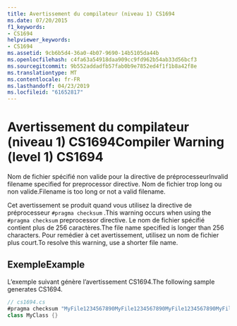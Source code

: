 ```yaml
---
title: Avertissement du compilateur (niveau 1) CS1694
ms.date: 07/20/2015
f1_keywords:
- CS1694
helpviewer_keywords:
- CS1694
ms.assetid: 9cb6b5d4-36a0-4b07-9690-14b5105da44b
ms.openlocfilehash: c4fa63a54918daa909cc9fd962b54ab33d56bcf3
ms.sourcegitcommit: 9b552addadfb57fab0b9e7852ed4f1f1b8a42f8e
ms.translationtype: MT
ms.contentlocale: fr-FR
ms.lasthandoff: 04/23/2019
ms.locfileid: "61652817"
---
```

# <a name="compiler-warning-level-1-cs1694"></a><span data-ttu-id="7ae08-102">Avertissement du compilateur (niveau 1) CS1694</span><span class="sxs-lookup"><span data-stu-id="7ae08-102">Compiler Warning (level 1) CS1694</span></span>
<span data-ttu-id="7ae08-103">Nom de fichier spécifié non valide pour la directive de préprocesseur</span><span class="sxs-lookup"><span data-stu-id="7ae08-103">Invalid filename specified for preprocessor directive.</span></span> <span data-ttu-id="7ae08-104">Nom de fichier trop long ou non valide.</span><span class="sxs-lookup"><span data-stu-id="7ae08-104">Filename is too long or not a valid filename.</span></span>  
  
 <span data-ttu-id="7ae08-105">Cet avertissement se produit quand vous utilisez la directive de préprocesseur `#pragma checksum` .</span><span class="sxs-lookup"><span data-stu-id="7ae08-105">This warning occurs when using the `#pragma checksum` preprocessor directive.</span></span> <span data-ttu-id="7ae08-106">Le nom de fichier spécifié contient plus de 256 caractères.</span><span class="sxs-lookup"><span data-stu-id="7ae08-106">The file name specified is longer than 256 characters.</span></span> <span data-ttu-id="7ae08-107">Pour remédier à cet avertissement, utilisez un nom de fichier plus court.</span><span class="sxs-lookup"><span data-stu-id="7ae08-107">To resolve this warning, use a shorter file name.</span></span>  
  
## <a name="example"></a><span data-ttu-id="7ae08-108">Exemple</span><span class="sxs-lookup"><span data-stu-id="7ae08-108">Example</span></span>  
 <span data-ttu-id="7ae08-109">L’exemple suivant génère l’avertissement CS1694.</span><span class="sxs-lookup"><span data-stu-id="7ae08-109">The following sample generates CS1694.</span></span>  
  
```csharp  
// cs1694.cs  
#pragma checksum "MyFile1234567890MyFile1234567890MyFile1234567890MyFile1234567890MyFile1234567890MyFile1234567890MyFile1234567890MyFile1234567890MyFile1234567890MyFile1234567890MyFile1234567890MyFile1234567890MyFile1234567890MyFile1234567890MyFile1234567890MyFile1234567890.txt" {00 01 02 03 04 05 06 07 08 09 0A 0B 0C 0D 0E 0F}   // CS1694  
class MyClass {}  
```
